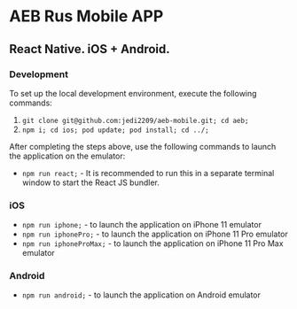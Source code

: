 # AEB Rus Mobile APP

## React Native. iOS + Android.

### Development

To set up the local development environment, execute the following commands:

1. `git clone git@github.com:jedi2209/aeb-mobile.git; cd aeb;`
2. `npm i; cd ios; pod update; pod install; cd ../;`

After completing the steps above, use the following commands to launch the application on the emulator:


- `npm run react;` - It is recommended to run this in a separate terminal window to start the React JS bundler.

### iOS
- `npm run iphone;` - to launch the application on iPhone 11 emulator
- `npm run iphonePro;` - to launch the application on iPhone 11 Pro emulator
- `npm run iphoneProMax;` - to launch the application on iPhone 11 Pro Max emulator

### Android
- `npm run android;` - to launch the application on Android emulator